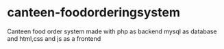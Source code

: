 # canteen-foodorderingsystem
Canteen food order system made with php as backend mysql as database and html,css and js as a frontend
